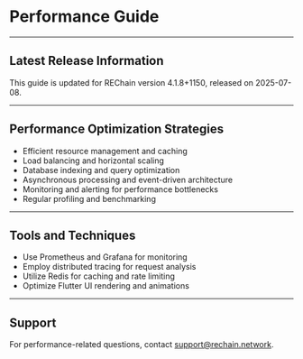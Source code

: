 # Performance Guide

---

## Latest Release Information

This guide is updated for REChain version 4.1.8+1150, released on 2025-07-08.

---

## Performance Optimization Strategies

- Efficient resource management and caching
- Load balancing and horizontal scaling
- Database indexing and query optimization
- Asynchronous processing and event-driven architecture
- Monitoring and alerting for performance bottlenecks
- Regular profiling and benchmarking

---

## Tools and Techniques

- Use Prometheus and Grafana for monitoring
- Employ distributed tracing for request analysis
- Utilize Redis for caching and rate limiting
- Optimize Flutter UI rendering and animations

---

## Support

For performance-related questions, contact support@rechain.network.
